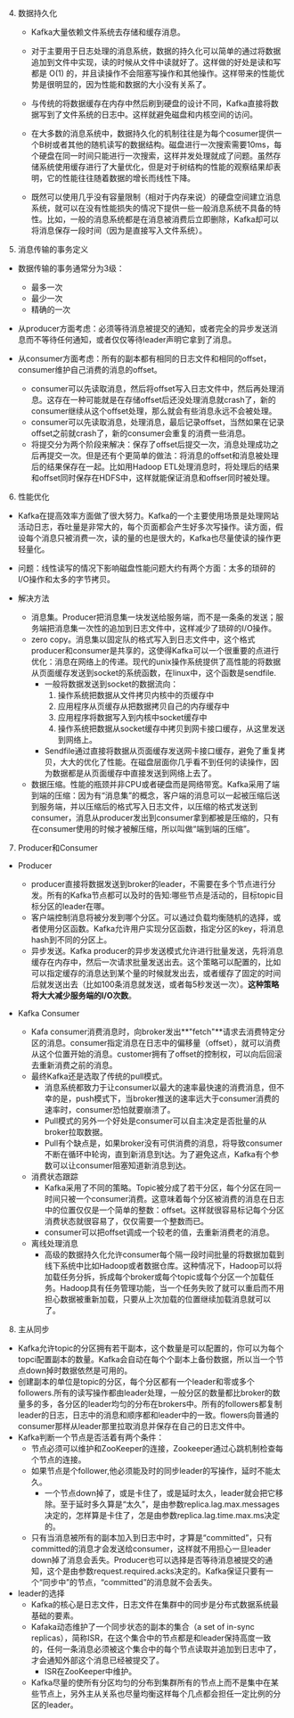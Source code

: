 
4. 数据持久化
    - Kafka大量依赖文件系统去存储和缓存消息。

    - 对于主要用于日志处理的消息系统，数据的持久化可以简单的通过将数据追加到文件中实现，读的时候从文件中读就好了。这样做的好处是读和写都是 O(1) 的，并且读操作不会阻塞写操作和其他操作。这样带来的性能优势是很明显的，因为性能和数据的大小没有关系了。

    - 与传统的将数据缓存在内存中然后刷到硬盘的设计不同，Kafka直接将数据写到了文件系统的日志中。这样就避免磁盘和内核空间的访问。

    - 在大多数的消息系统中，数据持久化的机制往往是为每个cosumer提供一个B树或者其他的随机读写的数据结构。磁盘进行一次搜索需要10ms，每个硬盘在同一时间只能进行一次搜索，这样并发处理就成了问题。虽然存储系统使用缓存进行了大量优化，但是对于树结构的性能的观察结果却表明，它的性能往往随着数据的增长而线性下降。

    - 既然可以使用几乎没有容量限制（相对于内存来说）的硬盘空间建立消息系统，就可以在没有性能损失的情况下提供一些一般消息系统不具备的特性。比如，一般的消息系统都是在消息被消费后立即删除，Kafka却可以将消息保存一段时间（因为是直接写入文件系统）。

5. 消息传输的事务定义
- 数据传输的事务通常分为3级：
    - 最多一次
    - 最少一次
    - 精确的一次
- 从producer方面考虑：必须等待消息被提交的通知，或者完全的异步发送消息而不等待任何通知，或者仅仅等待leader声明它拿到了消息。

- 从consumer方面考虑：所有的副本都有相同的日志文件和相同的offset，consumer维护自己消费的消息的offset。
    - consumer可以先读取消息，然后将offset写入日志文件中，然后再处理消息。这存在一种可能就是在存储offset后还没处理消息就crash了，新的consumer继续从这个offset处理，那么就会有些消息永远不会被处理。
    - consumer可以先读取消息，处理消息，最后记录offset，当然如果在记录offset之前就crash了，新的consumer会重复的消费一些消息。
    - 将提交分为两个阶段来解决：保存了offset后提交一次，消息处理成功之后再提交一次。但是还有个更简单的做法：将消息的offset和消息被处理后的结果保存在一起。比如用Hadoop ETL处理消息时，将处理后的结果和offset同时保存在HDFS中，这样就能保证消息和offser同时被处理。

6. 性能优化
- Kafka在提高效率方面做了很大努力。Kafka的一个主要使用场景是处理网站活动日志，吞吐量是非常大的，每个页面都会产生好多次写操作。读方面，假设每个消息只被消费一次，读的量的也是很大的，Kafka也尽量使读的操作更轻量化。

- 问题：线性读写的情况下影响磁盘性能问题大约有两个方面：太多的琐碎的I/O操作和太多的字节拷贝。

- 解决方法
    - 消息集。Producer把消息集一块发送给服务端，而不是一条条的发送；服务端把消息集一次性的追加到日志文件中，这样减少了琐碎的I/O操作。
    - zero copy。消息集以固定队的格式写入到日志文件中，这个格式producer和consumer是共享的，这使得Kafka可以一个很重要的点进行优化：消息在网络上的传递。现代的unix操作系统提供了高性能的将数据从页面缓存发送到socket的系统函数，在linux中，这个函数是sendfile.
        - 一般将数据发送到socket的数据流向：
            1. 操作系统把数据从文件拷贝内核中的页缓存中
            2. 应用程序从页缓存从把数据拷贝自己的内存缓存中
            3. 应用程序将数据写入到内核中socket缓存中
            4. 操作系统把数据从socket缓存中拷贝到网卡接口缓存，从这里发送到网络上。
        - Sendfile通过直接将数据从页面缓存发送网卡接口缓存，避免了重复拷贝，大大的优化了性能。在磁盘层面你几乎看不到任何的读操作，因为数据都是从页面缓存中直接发送到网络上去了。
    - 数据压缩。性能的瓶颈并非CPU或者硬盘而是网络带宽。Kafka采用了端到端的压缩：因为有“消息集”的概念，客户端的消息可以一起被压缩后送到服务端，并以压缩后的格式写入日志文件，以压缩的格式发送到consumer，消息从producer发出到consumer拿到都被是压缩的，只有在consumer使用的时候才被解压缩，所以叫做“端到端的压缩”。

7. Producer和Consumer
- Producer
    - producer直接将数据发送到broker的leader，不需要在多个节点进行分发。所有的Kafka节点都可以及时的告知:哪些节点是活动的，目标topic目标分区的leader在哪。
    - 客户端控制消息将被分发到哪个分区。可以通过负载均衡随机的选择，或者使用分区函数。Kafka允许用户实现分区函数，指定分区的key，将消息hash到不同的分区上。
    - 异步发送。Kafka producer的异步发送模式允许进行批量发送，先将消息缓存在内存中，然后一次请求批量发送出去。这个策略可以配置的，比如可以指定缓存的消息达到某个量的时候就发出去，或者缓存了固定的时间后就发送出去（比如100条消息就发送，或者每5秒发送一次）。**这种策略将大大减少服务端的I/O次数**。

- Kafka Consumer
    - Kafa consumer消费消息时，向broker发出**"fetch"**请求去消费特定分区的消息。consumer指定消息在日志中的偏移量（offset），就可以消费从这个位置开始的消息。customer拥有了offset的控制权，可以向后回滚去重新消费之前的消息。
    - 最终Kafka还是选取了传统的pull模式。
        - 消息系统都致力于让consumer以最大的速率最快速的消费消息，但不幸的是，push模式下，当broker推送的速率远大于consumer消费的速率时，consumer恐怕就要崩溃了。
        - Pull模式的另外一个好处是consumer可以自主决定是否批量的从broker拉取数据。
        - Pull有个缺点是，如果broker没有可供消费的消息，将导致consumer不断在循环中轮询，直到新消息到t达。为了避免这点，Kafka有个参数可以让consumer阻塞知道新消息到达。
    - 消费状态跟踪
        - Kafka采用了不同的策略。Topic被分成了若干分区，每个分区在同一时间只被一个consumer消费。这意味着每个分区被消费的消息在日志中的位置仅仅是一个简单的整数：offset。这样就很容易标记每个分区消费状态就很容易了，仅仅需要一个整数而已。
        - consumer可以把offset调成一个较老的值，去重新消费老的消息。
    - 离线处理消息
        - 高级的数据持久化允许consumer每个隔一段时间批量的将数据加载到线下系统中比如Hadoop或者数据仓库。这种情况下，Hadoop可以将加载任务分拆，拆成每个broker或每个topic或每个分区一个加载任务。Hadoop具有任务管理功能，当一个任务失败了就可以重启而不用担心数据被重新加载，只要从上次加载的位置继续加载消息就可以了。

8. 主从同步
- Kafka允许topic的分区拥有若干副本，这个数量是可以配置的，你可以为每个topci配置副本的数量。Kafka会自动在每个个副本上备份数据，所以当一个节点down掉时数据依然是可用的。
- 创建副本的单位是topic的分区，每个分区都有一个leader和零或多个followers.所有的读写操作都由leader处理，一般分区的数量都比broker的数量多的多，各分区的leader均匀的分布在brokers中。所有的followers都复制leader的日志，日志中的消息和顺序都和leader中的一致。flowers向普通的consumer那样从leader那里拉取消息并保存在自己的日志文件中。
- Kafka判断一个节点是否活着有两个条件：
    - 节点必须可以维护和ZooKeeper的连接，Zookeeper通过心跳机制检查每个节点的连接。
    - 如果节点是个follower,他必须能及时的同步leader的写操作，延时不能太久。
        - 一个节点down掉了，或是卡住了，或是延时太久，leader就会把它移除。至于延时多久算是“太久”，是由参数replica.lag.max.messages决定的，怎样算是卡住了，怎是由参数replica.lag.time.max.ms决定的。 
    - 只有当消息被所有的副本加入到日志中时，才算是“committed”，只有committed的消息才会发送给consumer，这样就不用担心一旦leader down掉了消息会丢失。Producer也可以选择是否等待消息被提交的通知，这个是由参数request.required.acks决定的。Kafka保证只要有一个“同步中”的节点，“committed”的消息就不会丢失。
- leader的选择
    - Kafka的核心是日志文件，日志文件在集群中的同步是分布式数据系统最基础的要素。
    - Kafaka动态维护了一个同步状态的副本的集合（a set of in-sync replicas），简称ISR，在这个集合中的节点都是和leader保持高度一致的，任何一条消息必须被这个集合中的每个节点读取并追加到日志中了，才会通知外部这个消息已经被提交了。
        - ISR在ZooKeeper中维护。
    - Kafka尽量的使所有分区均匀的分布到集群所有的节点上而不是集中在某些节点上，另外主从关系也尽量均衡这样每个几点都会担任一定比例的分区的leader。